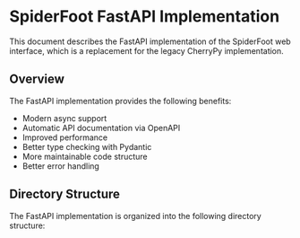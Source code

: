 # SpiderFoot FastAPI Implementation

This document describes the FastAPI implementation of the SpiderFoot web interface, which is a replacement for the legacy CherryPy implementation.

## Overview

The FastAPI implementation provides the following benefits:

- Modern async support
- Automatic API documentation via OpenAPI
- Improved performance
- Better type checking with Pydantic
- More maintainable code structure
- Better error handling

## Directory Structure

The FastAPI implementation is organized into the following directory structure:

